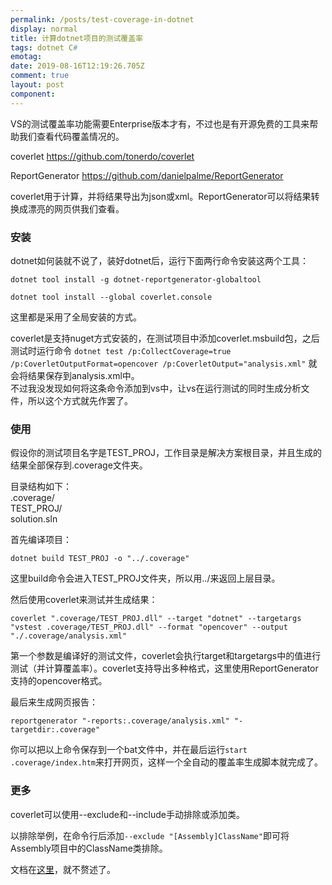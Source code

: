 ```yaml
---
permalink: /posts/test-coverage-in-dotnet
display: normal
title: 计算dotnet项目的测试覆盖率
tags: dotnet C#
emotag: 
date: 2019-08-16T12:19:26.705Z
comment: true
layout: post
component: 
---
```

VS的测试覆盖率功能需要Enterprise版本才有，不过也是有开源免费的工具来帮助我们查看代码覆盖情况的。

coverlet <https://github.com/tonerdo/coverlet>

ReportGenerator <https://github.com/danielpalme/ReportGenerator>

coverlet用于计算，并将结果导出为json或xml。ReportGenerator可以将结果转换成漂亮的网页供我们查看。

### 安装

dotnet如何装就不说了，装好dotnet后，运行下面两行命令安装这两个工具：

`dotnet tool install -g dotnet-reportgenerator-globaltool`

`dotnet tool install --global coverlet.console`

这里都是采用了全局安装的方式。

coverlet是支持nuget方式安装的，在测试项目中添加coverlet.msbuild包，之后测试时运行命令 `dotnet test /p:CollectCoverage=true /p:CoverletOutputFormat=opencover /p:CoverletOutput="analysis.xml"` 就会将结果保存到analysis.xml中。  
不过我没发现如何将这条命令添加到vs中，让vs在运行测试的同时生成分析文件，所以这个方式就先作罢了。

### 使用

假设你的测试项目名字是TEST_PROJ，工作目录是解决方案根目录，并且生成的结果全部保存到.coverage文件夹。

目录结构如下：  
.coverage/  
TEST_PROJ/  
solution.sln

首先编译项目：

`dotnet build TEST_PROJ -o "../.coverage"`

这里build命令会进入TEST_PROJ文件夹，所以用../来返回上层目录。

然后使用coverlet来测试并生成结果：

`coverlet ".coverage/TEST_PROJ.dll" --target "dotnet" --targetargs "vstest .coverage/TEST_PROJ.dll" --format "opencover" --output "./.coverage/analysis.xml"`

第一个参数是编译好的测试文件，coverlet会执行target和targetargs中的值进行测试（并计算覆盖率）。coverlet支持导出多种格式，这里使用ReportGenerator支持的opencover格式。

最后来生成网页报告：

`reportgenerator "-reports:.coverage/analysis.xml" "-targetdir:.coverage"`

你可以把以上命令保存到一个bat文件中，并在最后运行`start .coverage/index.htm`来打开网页，这样一个全自动的覆盖率生成脚本就完成了。

### 更多

coverlet可以使用--exclude和--include手动排除或添加类。

以排除举例，在命令行后添加`--exclude "[Assembly]ClassName"`即可将Assembly项目中的ClassName类排除。

文档在[这里](https://github.com/tonerdo/coverlet/blob/master/Documentation/GlobalTool.md#excluding-from-coverage)，就不赘述了。
